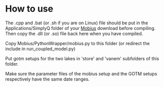# How to use

The .cpp and .bat (or .sh if you are on Linux) file should be put in the Applications/SimplyQ folder of your [Mobius](https://github.com/NIVANorge/Mobius) download before compiling. Then copy the .dll (or .so) file back here when you have compiled.

Copy Mobius/PythonWrapper/mobius.py to this folder (or redirect the include in run_coupled_model.py)

Put gotm setups for the two lakes in 'store' and 'vanem' subfolders of this folder.

Make sure the parameter files of the mobius setup and the GOTM setups respectively have the same date ranges.
